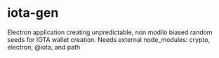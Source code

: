 # iota-gen

Electron application creating unpredictable, non modilo biased random seeds for IOTA wallet creation.
Needs external node_modules: crypto, electron, @iota, and path 
